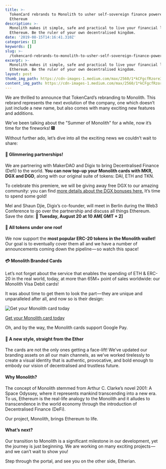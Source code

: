 ```yaml
---
title: >-
  TokenCard rebrands to Monolith to usher self-sovereign finance powered by
  Ethereum
description: >-
  Monolith makes it simple, safe and practical to live your financial life on
  Ethereum. Be the ruler of your own decentralised kingdom.
date: '2019-08-15T14:16:41.310Z'
categories: []
keywords: []
slug: >-
  /tokencard-rebrands-to-monolith-to-usher-self-sovereign-finance-powered-by-ethereum
excerpt: >-
  Monolith makes it simple, safe and practical to live your financial life on
  Ethereum. Be the ruler of your own decentralised kingdom.
layout: post
thumb_img_path: https://cdn-images-1.medium.com/max/2560/1*kCFgcfRzore3mLX0OQnqfA.png
content_img_path: https://cdn-images-1.medium.com/max/2560/1*kCFgcfRzore3mLX0OQnqfA.png
---
```


We are thrilled to announce that TokenCard’s rebranding to Monolith. This rebrand represents the next evolution of the company, one which doesn’t just include a new name, but also comes with many exciting new features and additions.

We’ve been talking about the "Summer of Monolith" for a while, now it’s time for the fireworks! 🎆

Without further ado, let’s dive into all the exciting news we couldn’t wait to share:

#### 🌟 Glimmering partnerships!

We are partnering with MakerDAO and Digix to bring Decentralised Finance (Defi) to the world. **You can now top-up your Monolith cards with MKR, DGX and DGD**, along with our original suite of tokens: DAI, ETH and TKN.

To celebrate this premiere, we will be giving away free DGX to our amazing community: you can find [more details about the DGX bonuses here.](https://medium.com/monolith/monolith-partners-with-digix-to-make-digital-gold-spendable-anywhere-and-we-are-giving-away-free-3eb887a847d8) It’s time to spend some gold!

Mel and Shaun Djie, Digix’s co-founder, will meet in Berlin during the Web3 Conference to go over the partnership and discuss all things Ethereum. Save the date: **📅 Tuesday, August 20 at 10 AM\[ GMT + 2\]**

#### 🏡 All tokens under one roof

We now support the **most popular ERC-20 tokens in the Monolith wallet!** Our goal is to eventually cover them all and we have a number of announcements coming down the pipeline — so watch this space!

#### 💳 Monolith Branded Cards

Let’s not forget about the service that enables the spending of ETH & ERC-20 in the real world, today, at more than 65M+ point of sales worldwide: our Monolith Visa Debit cards!

It was about time to get them to look the part — they are unique and unparalleled after all, and now so is their design:

![Get your Monolith card today](https://cdn-images-1.medium.com/max/800/1*vxajvCZ9ozQeqfBDenk_yQ.png#center)

[Get your Monolith card today](https://monolith.app.link/4o1oAaU68Y)

Oh, and by the way, the Monolith cards support Google Pay.

#### 🧬 A new style, straight from the Ether

The cards are not the only ones getting a face-lift! We’ve updated our branding assets on all our main channels, as we’ve worked tirelessly to create a visual identity that is authentic, provocative, and bold enough to embody our vision of decentralised and trustless future.

#### Why Monolith?

The concept of Monolith stemmed from Arthur C. Clarke’s novel 2001: A Space Odyssey, where it represents mankind transcending into a new era. To us, Ethereum is the real-life analogy to the Monolith and it alludes to transcendence in the world economy through the introduction of Decentralised Finance (DeFi).

Our project, Monolith, brings Ethereum to life.

#### What’s next?

Our transition to Monolith is a significant milestone in our development, yet the journey is just beginning. We are working on many exciting projects — and we can’t wait to show you!

Step through the portal, and see you on the other side, Etherian.